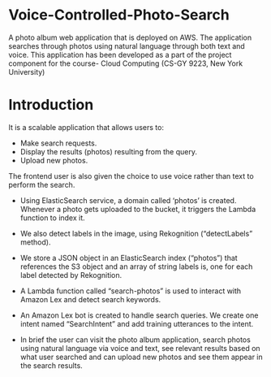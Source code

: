 # Voice-Controlled-Photo-Search
A photo album web application that is deployed on AWS. The application searches through photos using natural language through both text and voice. This application has been developed as a part of the project component for the course- Cloud Computing (CS-GY 9223, New York University)

# Introduction
It is a scalable application that allows users to: 
* Make search requests.
* Display the results (photos) resulting from the query. 
* Upload new photos.

The frontend user is also given the choice to use voice rather than text to perform the search.

* Using ElasticSearch service, a domain called ‘photos’ is created. Whenever a photo gets uploaded to the bucket, it triggers the Lambda function to index it.

* We also detect labels in the image, using Rekognition (“detectLabels” method). 

* We store a JSON object in an ElasticSearch index (“photos”) that references the S3 object and an array of string labels is, one for each label detected by Rekognition.

* A Lambda function called “search-photos” is used to interact with Amazon Lex and detect search keywords.

* An Amazon Lex bot is created to handle search queries. We create one intent named “SearchIntent” and add training utterances to the intent.

* In brief the user can visit the photo album application, search photos using natural language via voice and text, see relevant results based on what user searched and can upload new photos and see them appear in the search results.
